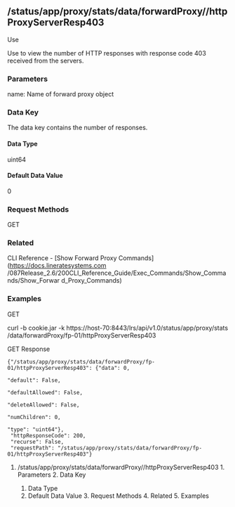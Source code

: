 ## /status/app/proxy/stats/data/forwardProxy/<name>/httpProxyServerResp403

Use

Use to view the number of HTTP responses with response code 403 received from
the servers.

### Parameters

name: Name of forward proxy object

### Data Key

The data key contains the number of responses.

#### Data Type

uint64

#### Default Data Value

0

### Request Methods

GET

### Related

CLI Reference - [Show Forward Proxy Commands](https://docs.lineratesystems.com
/087Release_2.6/200CLI_Reference_Guide/Exec_Commands/Show_Commands/Show_Forwar
d_Proxy_Commands)

### Examples

GET

curl -b cookie.jar -k https://host-70:8443/lrs/api/v1.0/status/app/proxy/stats
/data/forwardProxy/fp-01/httpProxyServerResp403

GET Response

    
    {"/status/app/proxy/stats/data/forwardProxy/fp-01/httpProxyServerResp403": {"data": 0,
                                                                                 "default": False,
                                                                                 "defaultAllowed": False,
                                                                                 "deleteAllowed": False,
                                                                                 "numChildren": 0,
                                                                                 "type": "uint64"},
     "httpResponseCode": 200,
     "recurse": False,
     "requestPath": "/status/app/proxy/stats/data/forwardProxy/fp-01/httpProxyServerResp403"}
    

  1. /status/app/proxy/stats/data/forwardProxy/<name>/httpProxyServerResp403
    1. Parameters
    2. Data Key
      1. Data Type
      2. Default Data Value
    3. Request Methods
    4. Related
    5. Examples

